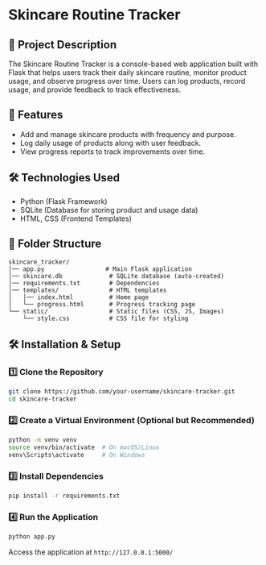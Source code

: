 # Skincare Routine Tracker

## 📌 Project Description
The Skincare Routine Tracker is a console-based web application built with Flask that helps users track their daily skincare routine, monitor product usage, and observe progress over time. Users can log products, record usage, and provide feedback to track effectiveness.

## 🚀 Features
- Add and manage skincare products with frequency and purpose.
- Log daily usage of products along with user feedback.
- View progress reports to track improvements over time.

## 🛠️ Technologies Used
- Python (Flask Framework)
- SQLite (Database for storing product and usage data)
- HTML, CSS (Frontend Templates)

## 📂 Folder Structure
```
skincare_tracker/
│── app.py                 # Main Flask application
│── skincare.db             # SQLite database (auto-created)
│── requirements.txt        # Dependencies
│── templates/              # HTML templates
│   │── index.html          # Home page
│   └── progress.html       # Progress tracking page
└── static/                 # Static files (CSS, JS, Images)
    └── style.css           # CSS file for styling
```

## 🛠️ Installation & Setup
### 1️⃣ Clone the Repository
```sh
git clone https://github.com/your-username/skincare-tracker.git
cd skincare-tracker
```
### 2️⃣ Create a Virtual Environment (Optional but Recommended)
```sh
python -m venv venv
source venv/bin/activate  # On macOS/Linux
venv\Scripts\activate     # On Windows
```
### 3️⃣ Install Dependencies
```sh
pip install -r requirements.txt
```
### 4️⃣ Run the Application
```sh
python app.py
```
Access the application at `http://127.0.0.1:5000/`



